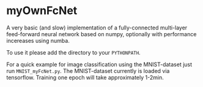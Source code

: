 # myOwnFcNet

A very basic (and slow) implementation of a fully-connected multi-layer feed-forward neural network based on numpy, optionally with performance incereases using numba.

To use it please add the directory to your `PYTHONPATH`. 

For a quick example for image classification using the MNIST-dataset just run `MNIST_myFcNet.py`. The MNIST-dataset currently is loaded via tensorflow. Training one epoch will take approximately 1-2min.

